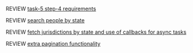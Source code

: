 REVIEW [task-5 step-4 requirements](https://drive.google.com/file/d/1o_Mqxjj4nrkgzen0eXUieMwMSsaE7bFz/view?usp=sharing)

REVIEW [search people by state](https://drive.google.com/file/d/1Cas6vVlMYvkRGyR_50MjmOmOQ2w6VoTO/view?usp=sharing)

REVIEW [fetch jurisdictions by state and use of callbacks for async tasks](https://drive.google.com/file/d/1xEHCTrpsL0yRgtL3Vw1OJL0k836arJVC/view?usp=sharing)

REVIEW [extra pagination functionality](https://drive.google.com/file/d/18WtKwg4k1kxHxz8RrmSIZ8wC147ujK14/view?usp=sharing)